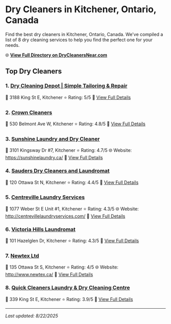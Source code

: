 # Dry Cleaners in Kitchener, Ontario, Canada

Find the best dry cleaners in Kitchener, Ontario, Canada. We've compiled a list of 8 dry cleaning services to help you find the perfect one for your needs.

🌐 **[View Full Directory on DryCleanersNear.com](https://drycleanersnear.com/city/Canada/Ontario/Kitchener)**

## Top Dry Cleaners

### 1. [Dry Cleaning Depot | Simple Tailoring & Repair](https://drycleanersnear.com/dryCleaner/68901477913e4c7c8f7e9981/dry-cleaning-depot-simple-tailoring-repair)
📍 3188 King St E, Kitchener
⭐ Rating: 5/5
🔗 [View Full Details](https://drycleanersnear.com/dryCleaner/68901477913e4c7c8f7e9981/dry-cleaning-depot-simple-tailoring-repair)

### 2. [Crown Cleaners](https://drycleanersnear.com/dryCleaner/689014bf913e4c7c8f7e9bba/crown-cleaners)
📍 530 Belmont Ave W, Kitchener
⭐ Rating: 4.8/5
🔗 [View Full Details](https://drycleanersnear.com/dryCleaner/689014bf913e4c7c8f7e9bba/crown-cleaners)

### 3. [Sunshine Laundry and Dry Cleaner](https://drycleanersnear.com/dryCleaner/68901435913e4c7c8f7e96a5/sunshine-laundry-and-dry-cleaner)
📍 3101 Kingsway Dr #7, Kitchener
⭐ Rating: 4.7/5
🌐 Website: https://sunshinelaundry.ca/
🔗 [View Full Details](https://drycleanersnear.com/dryCleaner/68901435913e4c7c8f7e96a5/sunshine-laundry-and-dry-cleaner)

### 4. [Sauders Dry Cleaners and Laundromat](https://drycleanersnear.com/dryCleaner/68901450913e4c7c8f7e9860/sauders-dry-cleaners-and-laundromat)
📍 120 Ottawa St N, Kitchener
⭐ Rating: 4.4/5
🔗 [View Full Details](https://drycleanersnear.com/dryCleaner/68901450913e4c7c8f7e9860/sauders-dry-cleaners-and-laundromat)

### 5. [Centreville Laundry Services](https://drycleanersnear.com/dryCleaner/68901431913e4c7c8f7e9629/centreville-laundry-services)
📍 1077 Weber St E Unit #1, Kitchener
⭐ Rating: 4.3/5
🌐 Website: http://centrevillelaundryservices.com/
🔗 [View Full Details](https://drycleanersnear.com/dryCleaner/68901431913e4c7c8f7e9629/centreville-laundry-services)

### 6. [Victoria Hills Laundromat](https://drycleanersnear.com/dryCleaner/689014c3913e4c7c8f7e9bda/victoria-hills-laundromat)
📍 101 Hazelglen Dr, Kitchener
⭐ Rating: 4.3/5
🔗 [View Full Details](https://drycleanersnear.com/dryCleaner/689014c3913e4c7c8f7e9bda/victoria-hills-laundromat)

### 7. [Newtex Ltd](https://drycleanersnear.com/dryCleaner/68901439913e4c7c8f7e971f/newtex-ltd)
📍 135 Ottawa St S, Kitchener
⭐ Rating: 4/5
🌐 Website: http://www.newtex.ca/
🔗 [View Full Details](https://drycleanersnear.com/dryCleaner/68901439913e4c7c8f7e971f/newtex-ltd)

### 8. [Quick Cleaners Laundry & Dry Cleaning Centre](https://drycleanersnear.com/dryCleaner/6890143a913e4c7c8f7e975e/quick-cleaners-laundry-dry-cleaning-centre)
📍 339 King St E, Kitchener
⭐ Rating: 3.9/5
🔗 [View Full Details](https://drycleanersnear.com/dryCleaner/6890143a913e4c7c8f7e975e/quick-cleaners-laundry-dry-cleaning-centre)


---

*Last updated: 8/22/2025*
